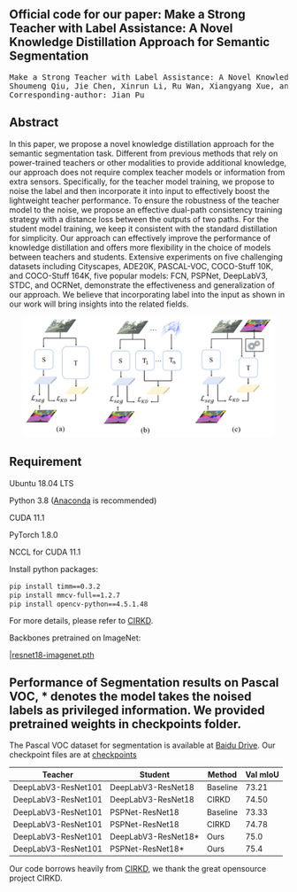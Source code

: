 ## Official code for our paper: Make a Strong Teacher with Label Assistance: A Novel Knowledge Distillation Approach for Semantic Segmentation

<pre>
Make a Strong Teacher with Label Assistance: A Novel Knowledge Distillation Approach for Semantic Segmentation
Shoumeng Qiu, Jie Chen, Xinrun Li, Ru Wan, Xiangyang Xue, and Jian Pu
Corresponding-author: Jian Pu
</pre>

## Abstract
In this paper, we propose a novel knowledge distillation approach for the semantic segmentation task. Different from previous methods that rely on power-trained teachers or other modalities to provide additional knowledge, our approach does not require complex teacher models or information from extra sensors. Specifically, for the teacher model training, we propose to noise the label and then incorporate it into input to effectively boost the lightweight teacher performance. To ensure the robustness of the teacher model to the noise, we propose an effective dual-path consistency training strategy with a distance loss between the outputs of two paths. For the student model training, we keep it consistent with the standard distillation for simplicity. Our approach can effectively improve the performance of knowledge distillation and offers more flexibility in the choice of models between teachers and students. Extensive experiments on five challenging datasets including Cityscapes, ADE20K, PASCAL-VOC, COCO-Stuff 10K, and COCO-Stuff 164K, five popular models: FCN, PSPNet, DeepLabV3, STDC, and OCRNet, demonstrate the effectiveness and generalization of our approach. We believe that incorporating label into the input as shown in our work will bring insights into the related fields.

<p align="center">
        <img src="figures/comp_with_others.png" title="Comparision with other methods" width="90%">
</p> 


## Requirement

Ubuntu 18.04 LTS

Python 3.8 ([Anaconda](https://www.anaconda.com/) is recommended)

CUDA 11.1

PyTorch 1.8.0

NCCL for CUDA 11.1

Install python packages:
```
pip install timm==0.3.2
pip install mmcv-full==1.2.7
pip install opencv-python==4.5.1.48
```

For more details, please refer to [CIRKD](https://github.com/winycg/CIRKD).

Backbones pretrained on ImageNet:

|[resnet18-imagenet.pth](https://drive.google.com/file/d/1_i0n3ZePtQuh66uQIftiSwN7QAUlFb8_/view?usp=sharing) 



## Performance of Segmentation results on Pascal VOC, * denotes the model takes the noised labels as privileged information. We provided pretrained weights in checkpoints folder.


The Pascal VOC dataset for segmentation is available at [Baidu Drive](https://pan.baidu.com/s/1MX2ea7rNRqbDqOKQ8E6XpQ?pwd=d2fp). Our checkpoint files are at [checkpoints](https://github.com/skyshoumeng/Label_Assisted_Distillation/tree/main/checkpoints)


| Teacher | Student | Method | Val mIoU|
| -- | -- | -- |-- |
| DeepLabV3-ResNet101| DeepLabV3-ResNet18|Baseline| 73.21 | 
| DeepLabV3-ResNet101| DeepLabV3-ResNet18|CIRKD| 74.50 |
| DeepLabV3-ResNet101| PSPNet-ResNet18|Baseline|73.33|
| DeepLabV3-ResNet101| PSPNet-ResNet18|CIRKD|74.78 |
| DeepLabV3-ResNet101| DeepLabV3-ResNet18* |Ours| 75.0 |
| DeepLabV3-ResNet101| PSPNet-ResNet18* |Ours|75.4 |


Our code borrows heavily from [CIRKD](https://github.com/winycg/CIRKD), we thank the great opensource project CIRKD.

